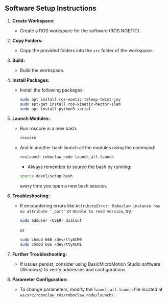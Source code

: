 ## Software Setup Instructions

1. **Create Workspace:**
   - Create a ROS workspace for the software (ROS NOETIC).

2. **Copy Folders:**
   - Copy the provided folders into the `src` folder of the workspace.

3. **Build:**
   - Build the workspace.

4. **Install Packages:**
   - Install the following packages:
     ```bash
     sudo apt install ros-noetic-teleop-twist-joy
     sudo apt-get install ros-kinetic-hector-slam
     sudo apt install python3-serial
     ```

5. **Launch Modules:**
   - Run roscore in a new bash:
     ```bash
     roscore
     ```
   - And in another bash launch all the modules using the command:
     ```bash
     roslaunch roboclaw_node launch_all.launch
     ```
     - Always remember to source the bash by running:
     ```bash
     source devel/setup.bash
     ```
     every time you open a new bash session.


7. **Troubleshooting:**
   - If encountering errors like `AttributeError: Roboclaw instance has no attribute '_port'` or `Unable to read version`, try:
     ```bash
     sudo adduser <USER> dialout
     ```
     or
     ```bash
     sudo chmod 666 /dev/ttyACM0
     sudo chmod 666 /dev/ttyACM1
     ```

8. **Further Troubleshooting:**
   - If issues persist, consider using BasicMicroMotion Studio software (Windows) to verify addresses and configurations.

9. **Parameter Configuration:**
   - To change parameters, modify the `launch_all.launch` file located at `ws/src/roboclaw_ros/roboclaw_node/launch/`.
